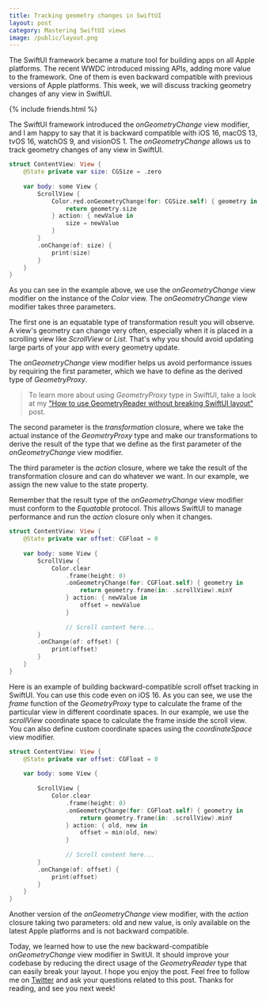 ```yaml
---
title: Tracking geometry changes in SwiftUI
layout: post
category: Mastering SwiftUI views
image: /public/layout.png
---
```


The SwiftUI framework became a mature tool for building apps on all Apple platforms. The recent WWDC introduced missing APIs, adding more value to the framework. One of them is even backward compatible with previous versions of Apple platforms. This week, we will discuss tracking geometry changes of any view in SwiftUI.

{% include friends.html %}

The SwiftUI framework introduced the *onGeometryChange* view modifier, and I am happy to say that it is backward compatible with iOS 16, macOS 13, tvOS 16, watchOS 9, and visionOS 1. The *onGeometryChange* allows us to track geometry changes of any view in SwiftUI.

```swift
struct ContentView: View {
    @State private var size: CGSize = .zero
    
    var body: some View {
        ScrollView {
            Color.red.onGeometryChange(for: CGSize.self) { geometry in
                return geometry.size
            } action: { newValue in
                size = newValue
            }
        }
        .onChange(of: size) {
            print(size)
        }
    }
}
```

As you can see in the example above, we use the *onGeometryChange* view modifier on the instance of the *Color* view. The *onGeometryChange* view modifier takes three parameters. 

The first one is an equatable type of transformation result you will observe. A view's geometry can change very often, especially when it is placed in a scrolling view like *ScrollView* or *List*. That's why you should avoid updating large parts of your app with every geometry update.

The *onGeometryChange* view modifier helps us avoid performance issues by requiring the first parameter, which we have to define as the derived type of *GeometryProxy*.

> To learn more about using *GeometryProxy* type in SwiftUI, take a look at my ["How to use GeometryReader without breaking SwiftUI layout"](/2020/11/04/how-to-use-geometryreader-without-breaking-swiftui-layout/) post.

The second parameter is the *transformation* closure, where we take the actual instance of the *GeometryProxy* type and make our transformations to derive the result of the type that we define as the first parameter of the *onGeometryChange* view modifier.

The third parameter is the *action* closure, where we take the result of the transformation closure and can do whatever we want. In our example, we assign the new value to the state property.

Remember that the result type of the *onGeometryChange* view modifier must conform to the *Equatable* protocol. This allows SwiftUI to manage performance and run the *action* closure only when it changes.

```swift
struct ContentView: View {
    @State private var offset: CGFloat = 0
    
    var body: some View {
        ScrollView {
            Color.clear
                .frame(height: 0)
                .onGeometryChange(for: CGFloat.self) { geometry in
                    return geometry.frame(in: .scrollView).minY
                } action: { newValue in
                    offset = newValue
                }
            
                // Scroll content here...
        }
        .onChange(of: offset) {
            print(offset)
        }
    }
}
```

Here is an example of building backward-compatible scroll offset tracking in SwiftUI. You can use this code even on iOS 16. As you can see, we use the *frame* function of the *GeometryProxy* type to calculate the frame of the particular view in different coordinate spaces. In our example, we use the *scrollView* coordinate space to calculate the frame inside the scroll view. You can also define custom coordinate spaces using the *coordinateSpace* view modifier.

```swift
struct ContentView: View {
    @State private var offset: CGFloat = 0
    
    var body: some View {
        
        ScrollView {
            Color.clear
                .frame(height: 0)
                .onGeometryChange(for: CGFloat.self) { geometry in
                    return geometry.frame(in: .scrollView).minY
                } action: { old, new in
                    offset = min(old, new)
                }
            
                // Scroll content here...
        }
        .onChange(of: offset) {
            print(offset)
        }
    }
}
```

Another version of the *onGeometryChange* view modifier, with the *action* closure taking two parameters: old and new value, is only available on the latest Apple platforms and is not backward compatible.

Today, we learned how to use the new backward-compatible *onGeometryChange* view modifier in SwitUI. It should improve your codebase by reducing the direct usage of the *GeometryReader* type that can easily break your layout. I hope you enjoy the post. Feel free to follow me on [Twitter](https://twitter.com/mecid) and ask your questions related to this post. Thanks for reading, and see you next week!

